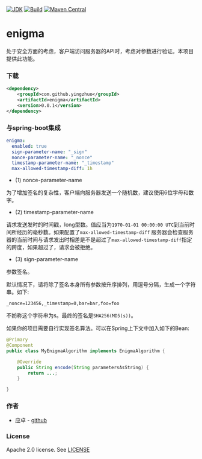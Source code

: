 [![JDK](http://img.shields.io/badge/JDK-v8.0-yellow.svg)](http://www.oracle.com/technetwork/java/javase/downloads/index.html)
[![Build](http://img.shields.io/badge/Build-Maven_2-green.svg)](https://maven.apache.org/)
[![Maven Central](https://img.shields.io/maven-central/v/com.github.yingzhuo/enigma.svg?label=Maven%20Central)](https://search.maven.org/search?q=g:%22com.github.yingzhuo%22%20AND%20a:%22enigma%22)

# enigma

处于安全方面的考虑，客户端访问服务器的API时，考虑对参数进行验证。本项目提供此功能。

### 下载

```xml
<dependency>
    <groupId>com.github.yingzhuo</groupId>
    <artifactId>enigma</artifactId>
    <version>0.0.1</version>
</dependency>
```

### 与spring-boot集成

```yaml
enigma:
  enabled: true
  sign-parameter-name: "_sign"
  nonce-parameter-name: "_nonce"
  timestamp-parameter-name: "_timestamp"
  max-allowed-timestamp-diff: 1h
```

* (1) nonce-parameter-name

为了增加签名的复杂性，客户端向服务器发送一个随机数，建议使用6位字母和数字。

* (2) timestamp-parameter-name

请求发送发时的时间戳，long型数。值应当为`1970-01-01 00:00:00 UTC`到当前时间所经历的毫秒数。如果配置了`max-allowed-timestamp-diff`
服务器会检查服务器的当前时间与请求发出时相差是不是超过了`max-allowed-timestamp-diff`指定的跨度，如果超过了，请求会被拒绝。

* (3) sign-parameter-name

参数签名。

默认情况下，请将除了签名本身所有参数按升序排列，用逗号分隔，生成一个字符串。如下:

```text
_nonce=123456,_timestamp=0,bar=bar,foo=foo
```

不妨称这个字符串为s。最终的签名是`SHA256(MD5(s))`。

如果你的项目需要自行实现签名算法。可以在Spring上下文中加入如下的Bean:

```java
@Primary
@Component
public class MyEnigmaAlgorithm implements EnigmaAlgorithm {

    @Override
    public String encode(String parametersAsString) {
        return ...;
    }

}
```

### 作者

* 应卓 - [github](https://github.com/yingzhuo)

### License

Apache 2.0 license. See [LICENSE](./LICENSE)
